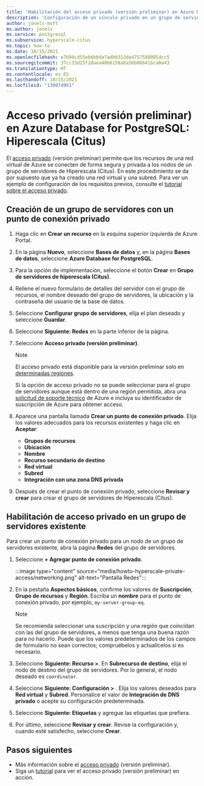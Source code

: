 ```yaml
---
title: 'Habilitación del acceso privado (versión preliminar) en Azure Database for PostgreSQL: Hiperescala (Citus)'
description: 'Configuración de un vínculo privado en un grupo de servidores en Azure Database for PostgreSQL: Hiperescala (Citus)'
author: jonels-msft
ms.author: jonels
ms.service: postgresql
ms.subservice: hyperscale-citus
ms.topic: how-to
ms.date: 10/15/2021
ms.openlocfilehash: e7694cd55eb6b6da7adb0313de47575880854cc5
ms.sourcegitcommit: 37cc33d25f2daea40b6158a8a56b08641bca0a43
ms.translationtype: HT
ms.contentlocale: es-ES
ms.lasthandoff: 10/15/2021
ms.locfileid: "130074961"
---
```

# <a name="private-access-preview-in-azure-database-for-postgresql-hyperscale-citus"></a>Acceso privado (versión preliminar) en Azure Database for PostgreSQL: Hiperescala (Citus)

El [acceso privado](concepts-hyperscale-private-access.md) (versión preliminar) permite que los recursos de una red virtual de Azure se conecten de forma segura y privada a los nodos de un grupo de servidores de Hiperescala (Citus). En este procedimiento se da por supuesto que ya ha creado una red virtual y una subred. Para ver un ejemplo de configuración de los requisitos previos, consulte el [tutorial sobre el acceso privado](tutorial-hyperscale-private-access.md).

## <a name="create-a-server-group-with-a-private-endpoint"></a>Creación de un grupo de servidores con un punto de conexión privado

1. Haga clic en **Crear un recurso** en la esquina superior izquierda de Azure Portal.

2. En la página **Nuevo**, seleccione **Bases de datos** y, en la página **Bases de datos**, seleccione **Azure Database for PostgreSQL**.

3. Para la opción de implementación, seleccione el botón **Crear** en **Grupo de servidores de hiperescala (Citus)**.

4. Rellene el nuevo formulario de detalles del servidor con el grupo de recursos, el nombre deseado del grupo de servidores, la ubicación y la contraseña del usuario de la base de datos.

5. Seleccione **Configurar grupo de servidores**, elija el plan deseado y seleccione **Guardar**.

6. Seleccione **Siguiente: Redes** en la parte inferior de la página.

7. Seleccione **Acceso privado (versión preliminar)**.

    > [!NOTE]
    >
    > El acceso privado está disponible para la versión preliminar solo en [determinadas regiones](concepts-hyperscale-limits.md#regions).
    >
    > Si la opción de acceso privado no se puede seleccionar para el grupo de servidores aunque está dentro de una región permitida, abra una [solicitud de soporte técnico](https://portal.azure.com/#blade/Microsoft_Azure_Support/HelpAndSupportBlade/newsupportrequest) de Azure e incluya su identificador de suscripción de Azure para obtener acceso.

8. Aparece una pantalla llamada **Crear un punto de conexión privado**. Elija los valores adecuados para los recursos existentes y haga clic en **Aceptar**:

    - **Grupos de recursos**
    - **Ubicación**
    - **Nombre**
    - **Recurso secundario de destino**
    - **Red virtual**
    - **Subred**
    - **Integración con una zona DNS privada**

9. Después de crear el punto de conexión privado, seleccione **Revisar y crear** para crear el grupo de servidores de Hiperescala (Citus).

## <a name="enable-private-access-on-an-existing-server-group"></a>Habilitación de acceso privado en un grupo de servidores existente

Para crear un punto de conexión privado para un nodo de un grupo de servidores existente, abra la página **Redes** del grupo de servidores.

1. Seleccione **+ Agregar punto de conexión privado**.

   :::image type="content" source="media/howto-hyperscale-private-access/networking.png" alt-text="Pantalla Redes":::

1. En la pestaña **Aspectos básicos**, confirme los valores de **Suscripción**, **Grupo de recursos** y **Región**. Escriba un **nombre** para el punto de conexión privado, por ejemplo, `my-server-group-eq`.

    > [!NOTE]
    >
    > Se recomienda seleccionar una suscripción y una región que coincidan con las del grupo de servidores, a menos que tenga una buena razón para no hacerlo.  Puede que los valores predeterminados de los campos de formulario no sean correctos; compruébelos y actualícelos si es necesario.

2. Seleccione **Siguiente: Recurso >**. En **Subrecurso de destino**, elija el nodo de destino del grupo de servidores. Por lo general, el nodo deseado es `coordinator`.

3. Seleccione **Siguiente: Configuración >** . Elija los valores deseados para **Red virtual** y **Subred**. Personalice el valor de **Integración de DNS privado** o acepte su configuración predeterminada.

4. Seleccione **Siguiente: Etiquetas** y agregue las etiquetas que prefiera.

5. Por último, seleccione **Revisar y crear**. Revise la configuración y, cuando esté satisfecho, seleccione **Crear**.

## <a name="next-steps"></a>Pasos siguientes

* Más información sobre el [acceso privado](concepts-hyperscale-private-access.md) (versión preliminar).
* Siga un [tutorial](tutorial-hyperscale-private-access.md) para ver el acceso privado (versión preliminar) en acción.
